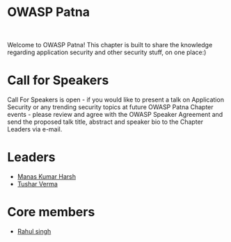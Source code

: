 <div>
<h1> OWASP Patna</h1>
<br>
<p>
   Welcome to OWASP Patna! This chapter is built to share the knowledge regarding application security and other security stuff, on one place:)
</p>
<div>
<h1> Call for Speakers</h1>
<p>
   Call For Speakers is open - if you would like to present a talk on Application Security or any trending security topics at future OWASP Patna Chapter events - please review  and agree with the OWASP Speaker Agreement and send the proposed talk title, abstract and speaker bio to the Chapter Leaders via e-mail.
</p>
<div>
</div>

# Leaders
* [Manas Kumar Harsh](mailto:manas.harsh@owasp.org)
* [Tushar Verma](mailto:tushar.verma@owasp.org)

# Core members
* [Rahul singh](mailto:rs992214@gmail.com)
